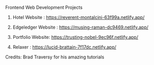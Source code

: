 Frontend Web Development Projects

1. Hotel Website : https://reverent-montalcini-63f99a.netlify.app/

2. Edgeledger Website : https://musing-raman-dc9469.netlify.app/

3. Portfolio Website: https://trusting-nobel-9ec96f.netlify.app/

4. Relaxer : https://lucid-brattain-7f17dc.netlify.app/


Credits: Brad Traversy for his amazing tutorials
